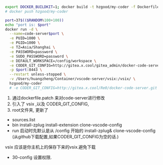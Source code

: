 ```bash
export DOCKER_BUILDKIT=1; docker build -t hzgood/my-coder -f Dockerfile.patch .
# docker push hzgood/my-coder

port=37$(($RANDOM%100+100))
echo "port is: $port"
docker run -d \
  --name=code-server$port \
  -e PUID=1000 \
  -e PGID=1000 \
  -e TZ=Asia/Shanghai \
  -e PASSWORD=password \
  -e SUDO_PASSWORD=password \
  -e DEFAULT_WORKSPACE=/config/workspace \
  -e CODER_GIT_CONFIG=http://gitea.x.cool/gitea_admin/docker-code-server_pr1.git \
  -p $port:8443 \
  --restart unless-stopped \
  -v /Users/huangzheng/Container/vscode-server/vsix:/vsix/ \
  hzgood/my-coder
  # -e CODER_GIT_CONFIG=http://gitea.x.cool/Re0/docker-code-server.git \
```

1. 通过dockerfile.patch 来对code-server进行修改
2. 引入了 vsix ,以及 CODER_GIT_CONFIG,
3. root文件夹, 更新了
* sources.list
* bin
  install-zplug
  install-extension
  clone-vscode-config
* run
启动时先默认是从 /config 开始的
install-zplug&
clone-vscode-config (从github下载配置,如果CODER_GIT_CONFIG为空的话.)

vsix 应该是你主机上的保存下来的vsix.避免下载
* 30-config
设置权限.


